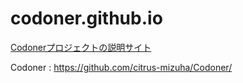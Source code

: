 # codoner.github.io
[Codonerプロジェクトの説明サイト]("https://citrus-mizuha.github.io/codoner.github.io/")

Codoner : https://github.com/citrus-mizuha/Codoner/
